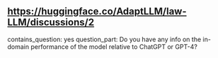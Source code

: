 ## https://huggingface.co/AdaptLLM/law-LLM/discussions/2

contains_question: yes
question_part: Do you have any info on the in-domain performance of the model relative to ChatGPT or GPT-4?